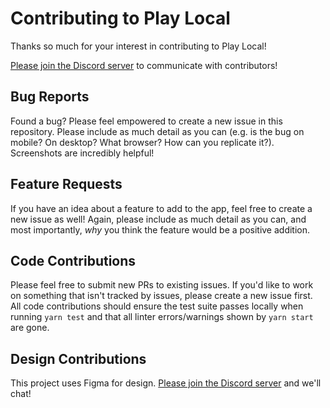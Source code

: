 # Contributing to Play Local

Thanks so much for your interest in contributing to Play Local!

[Please join the Discord server](https://discord.gg/bk8s4VT) to communicate with contributors!


## Bug Reports

Found a bug? Please feel empowered to create a new issue in this repository.
Please include as much detail as you can (e.g. is the bug on mobile? On desktop?
What browser? How can you replicate it?). Screenshots are incredibly helpful!


## Feature Requests

If you have an idea about a feature to add to the app, feel free to create a new
issue as well! Again, please include as much detail as you can, and most
importantly, _why_ you think the feature would be a positive addition.


## Code Contributions

Please feel free to submit new PRs to existing issues. If you'd like to work on
something that isn't tracked by issues, please create a new issue first. All
code contributions should ensure the test suite passes locally when running
`yarn test` and that all linter errors/warnings shown by `yarn start` are gone.


## Design Contributions

This project uses Figma for design. [Please join the Discord server](https://discord.gg/bk8s4VT)
and we'll chat!
